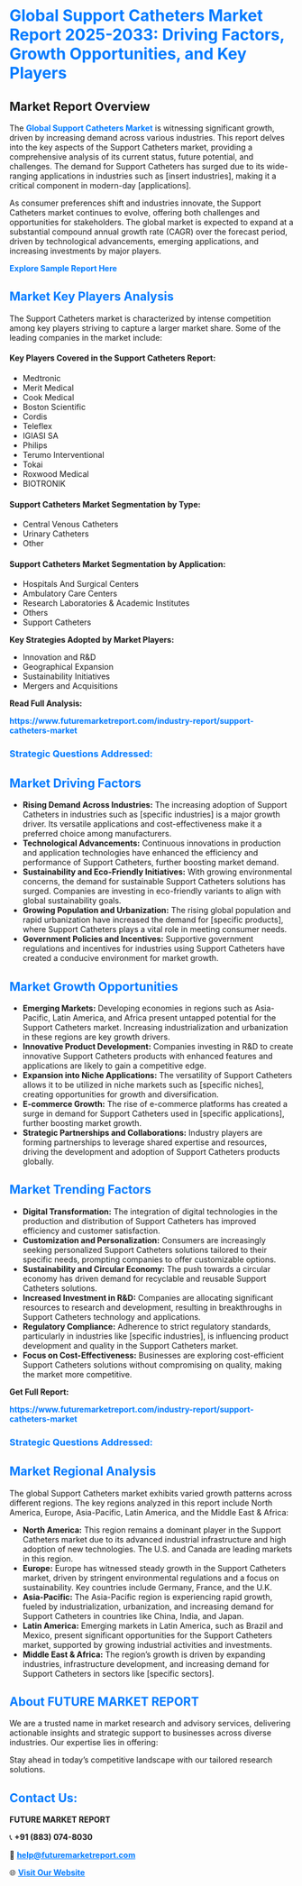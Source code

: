 <h1 style="color: #007BFF;">Global Support Catheters Market Report 2025-2033: Driving Factors, Growth Opportunities, and Key Players</h1>

<section id="overview">
<h2>Market Report Overview</h2>
<p>The <a href="https://www.futuremarketreport.com/industry-report/support-catheters-market" style="color: #007BFF; text-decoration: none;"><strong>Global Support Catheters Market</strong></a> is witnessing significant growth, driven by increasing demand across various industries. This report delves into the key aspects of the Support Catheters market, providing a comprehensive analysis of its current status, future potential, and challenges. The demand for Support Catheters has surged due to its wide-ranging applications in industries such as [insert industries], making it a critical component in modern-day [applications].</p>
<p>As consumer preferences shift and industries innovate, the Support Catheters market continues to evolve, offering both challenges and opportunities for stakeholders. The global market is expected to expand at a substantial compound annual growth rate (CAGR) over the forecast period, driven by technological advancements, emerging applications, and increasing investments by major players.</p>
</section>

<section id="overview">
<p><a href="https://www.futuremarketreport.com/request-sample/reportId=124879" style="color: #007BFF; text-decoration: none;"><strong>Explore Sample Report Here</strong></a></p>
</section>

<section id="key-players">
<h2 style="color: #007BFF;">Market Key Players Analysis</h2>
<p>The Support Catheters market is characterized by intense competition among key players striving to capture a larger market share. Some of the leading companies in the market include:</p>
<h4>Key Players Covered in the Support Catheters Report:</h4>
<ul><li>Medtronic</li><li>Merit Medical</li><li>Cook Medical</li><li>Boston Scientific</li><li>Cordis</li><li>Teleflex</li><li>IGIASI SA</li><li>Philips</li><li>Terumo Interventional</li><li>Tokai</li><li>Roxwood Medical</li><li>BIOTRONIK</li></ul>
<h4>Support Catheters Market Segmentation by Type:</h4>
<ul><li>Central Venous Catheters</li><li>Urinary Catheters</li><li>Other</li></ul>

<h4>Support Catheters Market Segmentation by Application:</h4>
<ul><li>Hospitals And Surgical Centers</li><li>Ambulatory Care Centers</li><li>Research Laboratories &amp; Academic Institutes</li><li>Others</li><li>Support Catheters</li></ul>
<p><strong>Key Strategies Adopted by Market Players:</strong></p>
<ul>
<li>Innovation and R&D</li>
<li>Geographical Expansion</li>
<li>Sustainability Initiatives</li>
<li>Mergers and Acquisitions</li>
</ul>
</section>

<section>
<p><strong>Read Full Analysis: </strong></p><a href="https://www.futuremarketreport.com/industry-report/support-catheters-market" style="color: #007BFF; text-decoration: none;"><strong>https://www.futuremarketreport.com/industry-report/support-catheters-market</strong></a>
<h3 style="color: #007BFF;">Strategic Questions Addressed:</h3>
</section>

<section id="driving-factors">
<h2 style="color: #007BFF;">Market Driving Factors</h2>
<ul>
<li><strong>Rising Demand Across Industries:</strong> The increasing adoption of Support Catheters in industries such as [specific industries] is a major growth driver. Its versatile applications and cost-effectiveness make it a preferred choice among manufacturers.</li>
<li><strong>Technological Advancements:</strong> Continuous innovations in production and application technologies have enhanced the efficiency and performance of Support Catheters, further boosting market demand.</li>
<li><strong>Sustainability and Eco-Friendly Initiatives:</strong> With growing environmental concerns, the demand for sustainable Support Catheters solutions has surged. Companies are investing in eco-friendly variants to align with global sustainability goals.</li>
<li><strong>Growing Population and Urbanization:</strong> The rising global population and rapid urbanization have increased the demand for [specific products], where Support Catheters plays a vital role in meeting consumer needs.</li>
<li><strong>Government Policies and Incentives:</strong> Supportive government regulations and incentives for industries using Support Catheters have created a conducive environment for market growth.</li>
</ul>
</section>

<section id="growth-opportunities">
<h2 style="color: #007BFF;">Market Growth Opportunities</h2>
<ul>
<li><strong>Emerging Markets:</strong> Developing economies in regions such as Asia-Pacific, Latin America, and Africa present untapped potential for the Support Catheters market. Increasing industrialization and urbanization in these regions are key growth drivers.</li>
<li><strong>Innovative Product Development:</strong> Companies investing in R&D to create innovative Support Catheters products with enhanced features and applications are likely to gain a competitive edge.</li>
<li><strong>Expansion into Niche Applications:</strong> The versatility of Support Catheters allows it to be utilized in niche markets such as [specific niches], creating opportunities for growth and diversification.</li>
<li><strong>E-commerce Growth:</strong> The rise of e-commerce platforms has created a surge in demand for Support Catheters used in [specific applications], further boosting market growth.</li>
<li><strong>Strategic Partnerships and Collaborations:</strong> Industry players are forming partnerships to leverage shared expertise and resources, driving the development and adoption of Support Catheters products globally.</li>
</ul>
</section>

<section id="trending-factors">
<h2 style="color: #007BFF;">Market Trending Factors</h2>
<ul>
<li><strong>Digital Transformation:</strong> The integration of digital technologies in the production and distribution of Support Catheters has improved efficiency and customer satisfaction.</li>
<li><strong>Customization and Personalization:</strong> Consumers are increasingly seeking personalized Support Catheters solutions tailored to their specific needs, prompting companies to offer customizable options.</li>
<li><strong>Sustainability and Circular Economy:</strong> The push towards a circular economy has driven demand for recyclable and reusable Support Catheters solutions.</li>
<li><strong>Increased Investment in R&D:</strong> Companies are allocating significant resources to research and development, resulting in breakthroughs in Support Catheters technology and applications.</li>
<li><strong>Regulatory Compliance:</strong> Adherence to strict regulatory standards, particularly in industries like [specific industries], is influencing product development and quality in the Support Catheters market.</li>
<li><strong>Focus on Cost-Effectiveness:</strong> Businesses are exploring cost-efficient Support Catheters solutions without compromising on quality, making the market more competitive.</li>
</ul>
</section>

<section>
<p><strong>Get Full Report: </strong></p><a href="https://www.futuremarketreport.com/industry-report/support-catheters-market" style="color: #007BFF; text-decoration: none;"><strong>https://www.futuremarketreport.com/industry-report/support-catheters-market</strong></a>
<h3 style="color: #007BFF;">Strategic Questions Addressed:</h3>
</section>


<section id="regional-analysis">
<h2 style="color: #007BFF;">Market Regional Analysis</h2>
<p>The global Support Catheters market exhibits varied growth patterns across different regions. The key regions analyzed in this report include North America, Europe, Asia-Pacific, Latin America, and the Middle East & Africa:</p>
<ul>
<li><strong>North America:</strong> This region remains a dominant player in the Support Catheters market due to its advanced industrial infrastructure and high adoption of new technologies. The U.S. and Canada are leading markets in this region.</li>
<li><strong>Europe:</strong> Europe has witnessed steady growth in the Support Catheters market, driven by stringent environmental regulations and a focus on sustainability. Key countries include Germany, France, and the U.K.</li>
<li><strong>Asia-Pacific:</strong> The Asia-Pacific region is experiencing rapid growth, fueled by industrialization, urbanization, and increasing demand for Support Catheters in countries like China, India, and Japan.</li>
<li><strong>Latin America:</strong> Emerging markets in Latin America, such as Brazil and Mexico, present significant opportunities for the Support Catheters market, supported by growing industrial activities and investments.</li>
<li><strong>Middle East & Africa:</strong> The region’s growth is driven by expanding industries, infrastructure development, and increasing demand for Support Catheters in sectors like [specific sectors].</li>
</ul>
</section>

<footer>
<h2 style="color: #007BFF;">About FUTURE MARKET REPORT</h2>
<p>We are a trusted name in market research and advisory services, delivering actionable insights and strategic support to businesses across diverse industries. Our expertise lies in offering:</p>

<p>Stay ahead in today’s competitive landscape with our tailored research solutions.</p>

<h2 style="color: #007BFF;">Contact Us:</h2>
<p><strong>FUTURE MARKET REPORT</strong></p>
<p>📞 <strong>+91 (883) 074-8030</strong></p>
<p>📧 <strong><a href="mailto:help@futuremarketreport.com" style="color: #007BFF;">help@futuremarketreport.com</a></strong></p>
<p>🌐 <strong><a href="https://www.futuremarketreport.com/" style="color: #007BFF;">Visit Our Website</a></strong></p>
</footer>